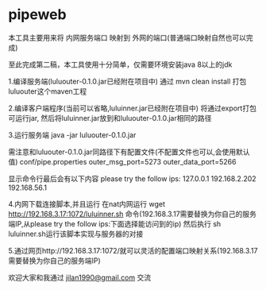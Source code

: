# pipeweb

本工具主要用来将 内网服务端口 映射到 外网的端口(普通端口映射自然也可以完成)

至此完成第二稿，本工具使用十分简单，仅需要环境安装java 8以上的jdk

1.编译服务端(luluouter-0.1.0.jar已经附在项目中)
通过 mvn clean install 打包luluouter这个maven工程

2.编译客户端程序(当前可以省略,luluinner.jar已经附在项目中)
将通过export打包可运行jar, 然后将luluinner.jar放到和luluouter-0.1.0.jar相同的路径

3.运行服务端
java -jar luluouter-0.1.0.jar

需注意和luluouter-0.1.0.jar同路径下有配置文件(不配置文件也可以,会使用默认值)
conf/pipe.properties 
outer_msg_port=5273
outer_data_port=5266

显示命令行最后会有以下内容
please try the follow ips:
127.0.0.1
192.168.2.202
192.168.56.1

4.内网下载连接脚本,并且运行
在nat内网运行 wget http://192.168.3.17:1072/luluinner.sh 命令(192.168.3.17需要替换为你自己的服务端IP,从please try the follow ips:下面选择能访问到的ip)
然后执行 sh luluinner.sh运行该脚本实现与服务器的对接

5.通过网页http://192.168.3.17:1072/就可以灵活的配置端口映射关系(192.168.3.17需要替换为你自己的服务端IP)

欢迎大家和我通过 jilan1990@gmail.com 交流
